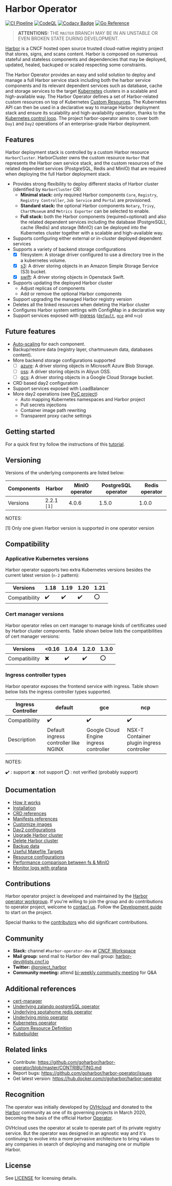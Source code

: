 # Harbor Operator

[![CI Pipeline](https://github.com/goharbor/harbor-operator/actions/workflows/tests.yml/badge.svg)](https://github.com/goharbor/harbor-operator/actions/workflows/tests.yml)
[![CodeQL](https://github.com/goharbor/harbor-operator/actions/workflows/codeql-analysis.yml/badge.svg)](https://github.com/goharbor/harbor-operator/actions/workflows/codeql-analysis.yml)
[![Codacy Badge](https://app.codacy.com/project/badge/Grade/bb3adb454b424e66ae3b9bdf2ab2fce1)](https://www.codacy.com/gh/goharbor/harbor-operator/dashboard?utm_source=github.com&amp;utm_medium=referral&amp;utm_content=goharbor/harbor-operator&amp;utm_campaign=Badge_Grade)
[![Go Reference](https://pkg.go.dev/badge/github.com/goharbor/harbor-operator.svg)](https://pkg.go.dev/github.com/goharbor/harbor-operator)

> **ATTENTIONS:** THE `MASTER` BRANCH MAY BE IN AN UNSTABLE OR EVEN BROKEN STATE DURING DEVELOPMENT.

[Harbor](https://github.com/goharbor/harbor/) is a CNCF hosted open source trusted cloud-native registry project that stores, signs, and scans content. Harbor is composed on numerous stateful and stateless components and dependencies that may be deployed, updated, healed, backuped or scaled respecting some constraints.

The Harbor Operator provides an easy and solid solution to deploy and manage a full Harbor service stack including both the harbor service components and its relevant dependent services such as database, cache and storage services to the target [Kubernetes](https://kubernetes.io/) clusters in a scalable and high-available way. The Harbor Operator defines a set of Harbor-related custom resources on top of Kubernetes [Custom Resources](https://kubernetes.io/docs/concepts/extend-kubernetes/api-extension/custom-resources/). The Kubernetes API can then be used in a declarative way to manage Harbor deployment stack and ensure its scalability and high-availability operation, thanks to the [Kubernetes control loop](https://kubernetes.io/docs/concepts/#kubernetes-control-plane). The project harbor-operator aims to cover both `Day1` and `Day2` operations of an enterprise-grade Harbor deployment.

## Features

Harbor deployment stack is controlled by a custom Harbor resource `HarborCluster`. HarborCluster owns the custom resource `Harbor` that represents the Harbor own service stack, and the custom resources of the related dependent services (PostgreSQL, Redis and MinIO) that are required when deploying the full Harbor deployment stack.

* Provides strong flexibility to deploy different stacks of Harbor cluster (identified by `HarborCluster` CR)
  * **Minimal stack:** only required Harbor components `Core`, `Registry`, `Registry Controller`, `Job Service` and `Portal` are provisioned.
  * **Standard stack:** the optional Harbor components `Notary`, `Trivy`, `ChartMuseum` and `Metrics Exporter` can be selected to enable.
  * **Full stack:** both the Harbor components (required+optional) and also the related dependent services including the database (PostgreSQL), cache (Redis) and storage (MinIO) can be deployed into the Kubernetes cluster together with a scalable and high-available way.
* Supports configuring either external or in-cluster deployed dependent services
* Supports a variety of backend storage configurations
  * [X] filesystem: A storage driver configured to use a directory tree in the a kubernetes volume.
  * [X] [s3](https://docs.aws.amazon.com/AmazonS3/latest/API/Welcome.html): A driver storing objects in an Amazon Simple Storage Service (S3) bucket.
  * [X] [swift](https://wiki.openstack.org/wiki/Swift): A driver storing objects in Openstack Swift.
* Supports updating the deployed Harbor cluster
  * Adjust replicas of components
  * Add or remove the optional Harbor components
* Support upgrading the managed Harbor registry version
* Deletes all the linked resources when deleting the Harbor cluster
* Configures Harbor system settings with ConfigMap in a declarative way
* Support services exposed with [ingress](https://kubernetes.io/fr/docs/concepts/services-networking/ingress/) ([`default`](https://git.k8s.io/ingress-nginx/README.md#readme), [`gce`](https://git.k8s.io/ingress-gce/README.md#readme) and `ncp`)

## Future features

* [Auto-scaling](https://kubernetes.io/docs/tasks/run-application/horizontal-pod-autoscale/) for each component.
* Backup/restore data (registry layer, chartmuseum data, databases content).
* More backend storage configurations supported
  * [ ] [azure](https://azure.microsoft.com/services/storage/): A driver storing objects in Microsoft Azure Blob Storage.
  * [ ] [oss](https://www.alibabacloud.com/product/oss): A driver storing objects in Aliyun OSS.
  * [ ] [gcs](https://cloud.google.com/storage): A driver storing objects in a Google Cloud Storage bucket.
* CRD based day2 configuration
* Support services exposed with LoadBalancer
* More day2 operations (see [PoC project](https://github.com/szlabs/harbor-automation-4k8s))
  * Auto mapping Kubernetes namespaces and Harbor project
  * Pull secrets injections
  * Container image path rewriting
  * Transparent proxy cache settings

## Getting started

For a quick first try follow the instructions of this [tutorial](./docs/tutorial.md).

## Versioning

Versions of the underlying components are listed below:

|  Components   |       Harbor      | MinIO operator | PostgreSQL operator | Redis operator |
|---------------|-------------------|----------------|---------------------|----------------|
|  Versions     | 2.2.1 `[1]`       | 4.0.6          | 1.5.0               | 1.0.0          |

NOTES:

[1] Only one given Harbor version is supported in one operator version

## Compatibility

### Applicative Kubernetes versions

Harbor operator supports two extra Kubernetes versions besides the current latest version (`n-2` pattern):

|    Versions   |         1.18       |        1.19        |        1.20        | 1.21 |
|---------------|--------------------|--------------------|--------------------|------|
| Compatibility | :heavy_check_mark: | :heavy_check_mark: | :heavy_check_mark: |  :o: |

### Cert manager versions

Harbor operator relies on cert manager to manage kinds of certificates used by Harbor cluster components. Table shown below lists the compatibilities of cert manager versions:

|    Versions   |           <0.16          |       1.0.4        |       1.2.0        | 1.3.0 |
|---------------|--------------------------|--------------------|--------------------|-------|
| Compatibility | :heavy_multiplication_x: | :heavy_check_mark: | :heavy_check_mark: |  :o:  |

### Ingress controller types

Harbor operator exposes the frontend service with ingress. Table shown below lists the ingress controller types supported.

|  Ingress Controller  |        default      |         gce        |        ncp         |
|----------------------|---------------------|--------------------|--------------------|
|  Compatibility       |  :heavy_check_mark: | :heavy_check_mark: | :heavy_check_mark: |
|  Description         | Default ingress controller like NGINX | Google Cloud Engine ingress controller | NSX-T Container plugin ingress controller |

NOTES:

  :heavy_check_mark: : support
  :heavy_multiplication_x: : not support
  :o: : not verified (probably support)

## Documentation

* [How it works](./docs/arch/arch.md)
* [Installation](./docs/installation/installation.md)
* [CRD references](./docs/CRD/custom-resource-definition.md)
* [Manifests references](./docs/manifests-reference.md)
* [Customize images](./docs/customize-images.md)
* [Day2 configurations](./docs/configurations/day2-config.md)
* [Upgrade Harbor cluster](./docs/LCM/upgrade-cluster.md)
* [Delete Harbor cluster](./docs/LCM/cluster-deletion.md)
* [Backup data](./docs/LCM/backup-data.md)
* [Useful Makefile Targets](./docs/makefile.md)
* [Resource configurations](./docs/configurations/resource-configurations.md)
* [Performance comparison between fs & MinIO](./docs/perf/simple-perf-comprasion.md)
* [Monitor logs with grafana](./docs/LCM/monitor-logs-with-grafana.md)

## Contributions

Harbor operator project is developed and maintained by the [Harbor operator workgroup](https://github.com/goharbor/community/blob/master/workgroups/wg-operator/README.md). If you're willing to join the group and do contributions to operator project, welcome to [contact us](#community). Follow the [Development guide](https://github.com/goharbor/harbor-operator/blob/master/docs/development.md) to start on the project.

Special thanks to the [contributors](./MAINTAINERS) who did significant contributions.

## Community

* **Slack:** channel `#harbor-operator-dev` at [CNCF Workspace](https://slack.cncf.io)
* **Mail group:** send mail to Harbor dev mail group: harbor-dev@lists.cncf.io
* **Twitter:** [@project_harbor](https://twitter.com/project_harbor)
* **Community meeting:** attend [bi-weekly community meeting](https://github.com/goharbor/community/blob/master/MEETING_SCHEDULE.md) for Q&A

## Additional references

* [cert-manager](https://cert-manager.io/docs/)
* [Underlying zalando postgreSQL operator](https://github.com/zalando/postgres-operator)
* [Underlying spotahome redis operator](https://github.com/spotahome/redis-operator)
* [Underlying minio operator](https://github.com/minio/minio-operator)
* [Kubernetes operator](https://kubernetes.io/docs/concepts/extend-kubernetes/operator/)
* [Custom Resource Definition](https://kubernetes.io/docs/concepts/extend-kubernetes/api-extension/custom-resources/)
* [Kubebuilder](https://book.kubebuilder.io/)

## Related links

* Contribute: <https://github.com/goharbor/harbor-operator/blob/master/CONTRIBUTING.md>
* Report bugs: <https://github.com/goharbor/harbor-operator/issues>
* Get latest version: <https://hub.docker.com/r/goharbor/harbor-operator>

## Recognition

The operator was initially developed by [OVHcloud](https://ovhcloud.com) and donated to the [Harbor](https://github.com/goharbor) community as one of its governing projects in March 2020, becoming the basis of the official Harbor [Operator](https://kubernetes.io/docs/concepts/extend-kubernetes/operator/).

OVHcloud uses the operator at scale to operate part of its private registry service. But the operator was designed in an agnostic way and it's continuing to evolve into a more pervasive architecture to bring values to any companies in search of deploying and managing one or multiple Harbor.

## License

See [LICENSE](https://github.com/goharbor/harbor-operator/blob/master/LICENSE) for licensing details.
